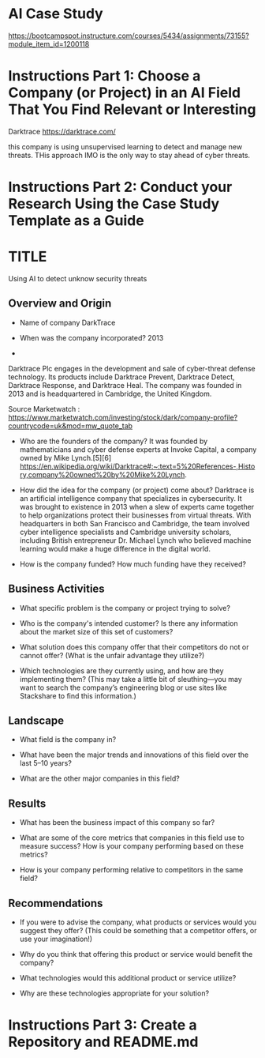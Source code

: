 # AI Case Study 
https://bootcampspot.instructure.com/courses/5434/assignments/73155?module_item_id=1200118 
# Instructions Part 1: Choose a Company (or Project) in an AI Field That You Find Relevant or Interesting

Darktrace
https://darktrace.com/

this company is using unsupervised learning to detect and manage new threats. 
THis approach IMO is the only way to stay ahead of cyber threats. 

# Instructions Part 2: Conduct your Research Using the Case Study Template as a Guide

# TITLE

Using AI to detect unknow security threats


## Overview and Origin

* Name of company
  DarkTrace

* When was the company incorporated? 2013
* 
Darktrace Plc engages in the development and sale of cyber-threat defense technology. Its products include Darktrace Prevent, Darktrace Detect, Darktrace Response, and Darktrace Heal. The company was founded in 2013 and is headquartered in Cambridge, the United Kingdom.

Source Marketwatch : https://www.marketwatch.com/investing/stock/dark/company-profile?countrycode=uk&mod=mw_quote_tab 


* Who are the founders of the company?
  It was founded by mathematicians and cyber defense experts at Invoke Capital, a company owned by Mike Lynch.[5][6]
  https://en.wikipedia.org/wiki/Darktrace#:~:text=5%20References-,History,company%20owned%20by%20Mike%20Lynch. 

* How did the idea for the company (or project) come about?
  Darktrace is an artificial intelligence company that specializes in cybersecurity. It was brought to existence in 2013 when a slew of          experts came together to help organizations protect their businesses from virtual threats. With headquarters in both San Francisco and         Cambridge, the team involved cyber intelligence specialists and Cambridge university scholars, including British entrepreneur Dr. Michael      Lynch who believed machine learning would make a huge difference in the digital world. 
  
* How is the company funded? How much funding have they received?

  

## Business Activities

* What specific problem is the company or project trying to solve?

* Who is the company's intended customer? Is there any information about the market size of this set of customers?

* What solution does this company offer that their competitors do not or cannot offer? (What is the unfair advantage they utilize?)

* Which technologies are they currently using, and how are they implementing them? (This may take a little bit of sleuthing&mdash;you may want to search the company’s engineering blog or use sites like Stackshare to find this information.)

## Landscape

* What field is the company in?

* What have been the major trends and innovations of this field over the last 5&ndash;10 years?

* What are the other major companies in this field?

## Results

* What has been the business impact of this company so far?

* What are some of the core metrics that companies in this field use to measure success? How is your company performing based on these metrics?

* How is your company performing relative to competitors in the same field?

## Recommendations

* If you were to advise the company, what products or services would you suggest they offer? (This could be something that a competitor offers, or use your imagination!)

* Why do you think that offering this product or service would benefit the company?

* What technologies would this additional product or service utilize?

* Why are these technologies appropriate for your solution?

# Instructions Part 3: Create a Repository and README.md


